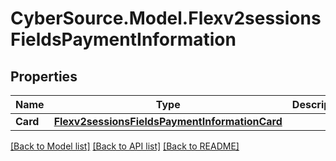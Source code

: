 # CyberSource.Model.Flexv2sessionsFieldsPaymentInformation
## Properties

Name | Type | Description | Notes
------------ | ------------- | ------------- | -------------
**Card** | [**Flexv2sessionsFieldsPaymentInformationCard**](Flexv2sessionsFieldsPaymentInformationCard.md) |  | [optional] 

[[Back to Model list]](../README.md#documentation-for-models) [[Back to API list]](../README.md#documentation-for-api-endpoints) [[Back to README]](../README.md)

